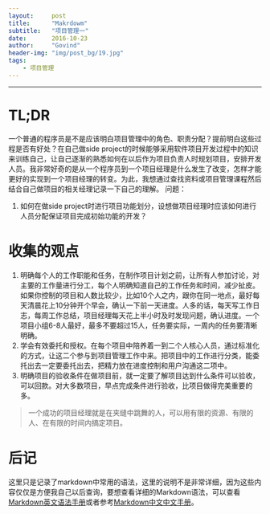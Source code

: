 ```yaml
---
layout:     post
title:      "Makrdowm"
subtitle:   "项目管理一"
date:       2016-10-23
author:     "Govind"
header-img: "img/post_bg/19.jpg"
tags:
    - 项目管理
---
```



---

# TL;DR

一个普通的程序员是不是应该明白项目管理中的角色、职责分配？提前明白这些过程是否有好处？在自己做side project的时候能够采用软件项目开发过程中的知识来训练自己，让自己逐渐的熟悉如何在以后作为项目负责人时规划项目，安排开发人员。我非常好奇的是从一个程序员到一个项目经理是什么发生了改变，怎样才能更好的实现到一个项目经理的转变。为此，我想通过查找资料或项目管理课程然后结合自己做项目的相关经理记录一下自己的理解。
问题：
  1. 如何在做side project时进行项目功能划分，设想做项目经理时应该如何进行人员分配保证项目完成初始功能的开发？

# 收集的观点
  1. 明确每个人的工作职能和任务，在制作项目计划之前，让所有人参加讨论，对主要的工作量进行分工，每个人明确知道自己的工作任务和时间，减少扯皮。如果你控制的项目和人数比较少，比如10个人之内，跟你在同一地点，最好每天清晨花上10分钟开个早会，确认一下前一天进度。人多的话，每天写工作日志，每周工作总结，项目经理每天花上半小时及时发现问题，确认进度。一个项目小组6-8人最好，最多不要超过15人，任务要实际，一周内的任务要清晰明确。
  2. 学会有效委托和授权。在每个项目中陪养着一到二个人核心人员，通过标准化的方式，让这二个参与到项目管理工作中来。把项目中的工作进行分类，能委托出去一定要委托出去，把精力放在进度控制和用户沟通这二项中。
  3. 明确项目的验收条件在做项目前，就一定要了解项目达到什么条件可以验收，可以回款。对大多数项目，早点完成条件进行验收，比项目做得完美重要的多。
>一个成功的项目经理就是在夹缝中跳舞的人，可以用有限的资源、有限的人、在有限的时间内搞定项目。

  

# 后记
这里只是记录了markdown中常用的语法，这里的说明不是非常详细，因为这些内容仅仅是方便我自己以后查询，要想查看详细的Markdown语法，可以查看[Markdown英文语法手册][1]或者参考[Markdown中文中文手册][2]。

[1]: http://daringfireball.net/projects/markdown/syntax          "markdown英文语法"
[2]: http://wowubuntu.com/markdown "markdown中文语法"
[3]: www.govind.space/img/home_bg/20.jpg "网站图片引用"
